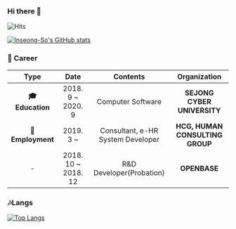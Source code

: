 ### Hi there 👋

![Hits](https://hits.seeyoufarm.com/api/count/incr/badge.svg?url=https://github.com/InSeong-So)
<!-- ![Hits](https://img.shields.io/github/followers/InSeong-So?label=Follow) -->

[![Inseong-So's GitHub stats](https://github-readme-stats.vercel.app/api?username=Inseong-So)](https://github.com/Inseong-So/Inseong-So)

### :ocean: Career

| **Type** | **Date** | **Contents** | **Organization** |
|:--------:|:--------:|:--------:|:--------:|
| **:mortar_board: Education** | 2018. 9 ~ 2020. 9 | Computer Software | **SEJONG CYBER UNIVERSITY** |
| **:briefcase:Employment** | 2019. 3 ~ | Consultant, e-HR System Developer | **HCG, HUMAN CONSULTING GROUP** |
| - | 2018. 10 ~ 2018. 12 | R&D Developer(Probation) | **OPENBASE** |

### :notes:Langs

[![Top Langs](https://github-readme-stats.vercel.app/api/top-langs/?username=InSeong-So&layout=compact)](https://github.com/InSeong-So/InSeong-So)

<!-- ### :iphone: Contact -->

<!--
**InSeong-So/Inseong-So** is a ✨ _special_ ✨ repository because its `README.md` (this file) appears on your GitHub profile.

Here are some ideas to get you started:

- 🔭 I’m currently working on ...
- 🌱 I’m currently learning ...
- 👯 I’m looking to collaborate on ...
- 🤔 I’m looking for help with ...
- 💬 Ask me about ...
- 📫 How to reach me: ...
- 😄 Pronouns: ...
- ⚡ Fun fact: ...
-->
